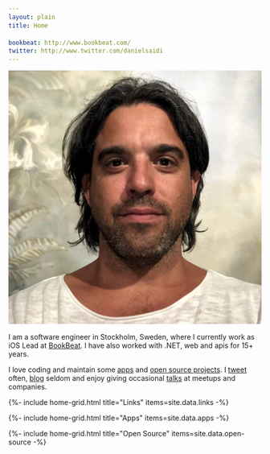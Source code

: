 ```yaml
---
layout: plain
title: Home

bookbeat: http://www.bookbeat.com/
twitter: http://www.twitter.com/danielsaidi
---
```


<div class="home">
  <main class="page-content" aria-label="Content">
    <div class="wrapper">
      <section class="me">
        <div>
          <img class="avatar" src="/assets/avatar.jpg" alt="Daniel Saidi" />
        </div>
        <div class="card">
          <p>
            I am a software engineer in Stockholm, Sweden, where I currently work as iOS Lead at <a href="{{page.bookbeat}}">BookBeat</a>. I have also worked with .NET, web and apis for 15+ years.
          </p>
          <p>
            I love coding and maintain some <a href="apps">apps</a> and <a href="open-source">open source projects</a>. I <a href="{{page.twitter}}">tweet</a> often, <a href="{{page.blog}}">blog</a> seldom and enjoy giving occasional <a href="talks">talks</a> at
            meetups and companies.
          </p>
        </div>
      </section>
    </div>
  </main>

  <a name="links"></a>
  {%- include home-grid.html title="Links" items=site.data.links -%}

  <a name="apps"></a>
  {%- include home-grid.html title="Apps" items=site.data.apps -%}

  <a name="open-source"></a>
  {%- include home-grid.html title="Open Source" items=site.data.open-source -%}
</div>